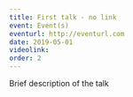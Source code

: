 ```yaml
---
title: First talk - no link
event: Event(s)
eventurl: http://eventurl.com
date: 2019-05-01
videolink: 
order: 2
---
```

Brief description of the talk